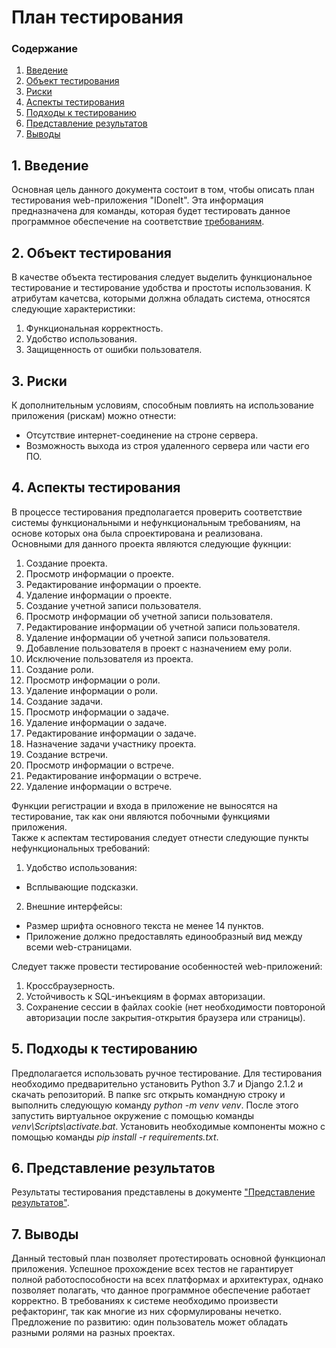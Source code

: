 ﻿# План тестирования
 
 ### Содержание
 
 1. [Введение](#1) <br>
 2. [Объект тестирования](#2) <br>
 3. [Риски](#3) <br>
 4. [Аспекты тестирования](#4) <br>
 5. [Подходы к тестированию](#5) <br>
 6. [Представление результатов](#6) <br>
 7. [Выводы](#7) <br>

## 1\. Введение <a name = "1"></a>

Основная цель данного документа состоит в том, чтобы описать план тестирования web-приложения "IDoneIt". Эта информация предназначена для команды, которая будет тестировать данное программное обеспечение на соответствие [требованиям](SRS.md).

## 2\. Объект тестирования <a name = "2"></a>

В качестве объекта тестирования следует выделить функциональное тестирование и тестирование удобства и простоты использования.
К атрибутам качетсва, которыми должна обладать система, относятся следующие характеристики:
1. Функциональная корректность.
2. Удобство использования.
3. Защищенность от ошибки пользователя. 
 
## 3\. Риски <a name = "3"></a>

К дополнительным условиям, способным повлиять на использование приложения (рискам) можно отнести:

* Отсутствие интернет-соединение на строне сервера.
* Возможность выхода из строя удаленного сервера или части его ПО.

## 4\. Аспекты тестирования <a name = "4"></a>

В процессе тестирования предполагается проверить соответствие системы функциональными и нефункциональным требованиям, на основе которых она была спроектирована и реализована. <br>
Основными для данного проекта являются следующие фукнции: <br>
1. Создание проекта. <br>
2. Просмотр информации о проекте. <br>
3. Редактирование информации о проекте. <br>
4. Удаление информации о проекте. <br>
5. Создание учетной записи пользователя. <br>
6. Просмотр информации об учетной записи пользователя. <br>
7. Редактирование информации об учетной записи пользователя. <br>
8. Удаление информации об учетной записи пользователя. <br>
9. Добавление пользователя в проект с назначением ему роли. <br>
10. Исключение пользователя из проекта. <br>
11. Создание роли. <br>
12. Просмотр информации о роли. <br>
13. Удаление информации о роли. <br>
14. Создание задачи. <br>
15. Просмотр информации о задаче. <br>
16. Удаление информации о задаче. <br>
17. Редактирование информации о задаче. <br>
18. Назначение задачи участнику проекта. <br>
19. Создание встречи. <br>
20. Просмотр информации о встрече. <br>
21. Редактирование информации о встрече. <br>
22. Удаление информации о встрече. <br>

Функции регистрации и входа в приложение не выносятся на тестирование, так как они являются побочными функциями приложения. <br>
Также к аспектам тестирования следует отнести следующие пункты нефункциональных требований: <br>
1. Удобство использования:
* Всплывающие подсказки. <br>
2. Внешние интерфейсы:
* Размер шрифта основного текста не менее 14 пунктов. <br>
* Приложение должно предоставлять единообразный вид между всеми web-страницами. <br>

Следует также провести тестирование особенностей web-приложений:

1. Кроссбраузерность.
2. Устойчивость к SQL-инъекциям в формах авторизации.
3. Сохранение сессии в файлах cookie (нет необходимости повтороной авторизации после закрытия-открытия браузера или страницы).
   
## 5\. Подходы к тестированию <a name = "5"></a>

Предполагается использовать ручное тестирование. Для тестирования необходимо предварительно установить Python 3.7 и Django 2.1.2 и скачать репозиторий. В папке src открыть командную строку и выполнить следующую команду *python -m venv venv*. После этого запустить виртуальное окружение с помощью команды *venv\Scripts\activate.bat*. Установить необходимые компоненты можно с помощью команды *pip install -r requirements.txt*.

## 6\. Представление результатов <a name = "6"></a>

Результаты тестирования представлены в документе ["Представление результатов"](test_results.md).

## 7\. Выводы <a name = "7"></a>  
Данный тестовый план позволяет протестировать основной функционал приложения. Успешное прохождение всех тестов не гарантирует полной работоспособности на всех платформах и архитектурах, однако позволяет полагать, что данное программное обеспечение работает корректно. В требованиях к системе необходимо произвести рефакторинг, так как многие из них сформулированы нечетко.   
Предложение по развитию: один пользователь может обладать разными ролями на разных проектах.
